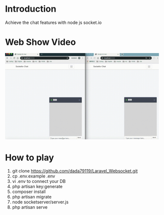 # Introduction

Achieve the chat features with node js socket.io 

# Web Show Video

![alt text](https://raw.githubusercontent.com/dada79119/Laravel_Websocket/master/showdemo/v1.gif)

# How to play
1. git clone https://github.com/dada79119/Laravel_Websocket.git
2. cp .env.example .env 
3. vi .env to connect your DB
4. php artisan key:generate
5. composer install
6. php artisan migrate
7. node socketserver/server.js
8. php artisan serve

